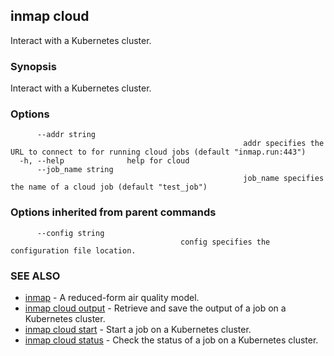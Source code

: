 ## inmap cloud

Interact with a Kubernetes cluster.

### Synopsis

Interact with a Kubernetes cluster.

### Options

```
      --addr string       
                          							addr specifies the URL to connect to for running cloud jobs (default "inmap.run:443")
  -h, --help              help for cloud
      --job_name string   
                          							job_name specifies the name of a cloud job (default "test_job")
```

### Options inherited from parent commands

```
      --config string   
                                      config specifies the configuration file location.
```

### SEE ALSO

* [inmap](inmap.md)	 - A reduced-form air quality model.
* [inmap cloud output](inmap_cloud_output.md)	 - Retrieve and save the output of a job on a Kubernetes cluster.
* [inmap cloud start](inmap_cloud_start.md)	 - Start a job on a Kubernetes cluster.
* [inmap cloud status](inmap_cloud_status.md)	 - Check the status of a job on a Kubernetes cluster.


